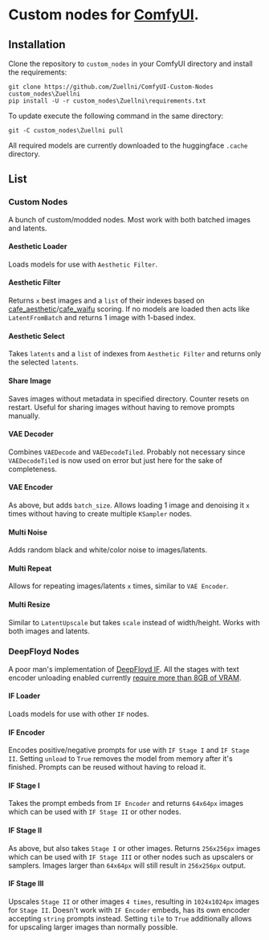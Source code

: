# Custom nodes for [ComfyUI](https://github.com/comfyanonymous/ComfyUI).

## Installation
Clone the repository to `custom_nodes` in your ComfyUI directory and install the requirements:
```
git clone https://github.com/Zuellni/ComfyUI-Custom-Nodes custom_nodes\Zuellni
pip install -U -r custom_nodes\Zuellni\requirements.txt
```
To update execute the following command in the same directory:
```
git -C custom_nodes\Zuellni pull
```
All required models are currently downloaded to the huggingface `.cache` directory.
## List
### Custom Nodes
A bunch of custom/modded nodes. Most work with both batched images and latents.
#### Aesthetic Loader
Loads models for use with `Aesthetic Filter`.
#### Aesthetic Filter
Returns `x` best images and a `list` of their indexes based on [cafe_aesthetic](https://huggingface.co/cafeai/cafe_aesthetic)/[cafe_waifu](https://huggingface.co/cafeai/cafe_waifu) scoring. If no models are loaded then acts like `LatentFromBatch` and returns 1 image with 1-based index.
#### Aesthetic Select
Takes `latents` and a `list` of indexes from `Aesthetic Filter` and returns only the selected `latents`.
#### Share Image
Saves images without metadata in specified directory. Counter resets on restart. Useful for sharing images without having to remove prompts manually.
#### VAE Decoder
Combines `VAEDecode` and `VAEDecodeTiled`. Probably not necessary since `VAEDecodeTiled` is now used on error but just here for the sake of completeness.
#### VAE Encoder
As above, but adds `batch_size`. Allows loading 1 image and denoising it `x` times without having to create multiple `KSampler` nodes.
#### Multi Noise
Adds random black and white/color noise to images/latents.
#### Multi Repeat
Allows for repeating images/latents `x` times, similar to `VAE Encoder`.
#### Multi Resize
Similar to `LatentUpscale` but takes `scale` instead of width/height. Works with both images and latents.
### DeepFloyd Nodes
A poor man's implementation of [DeepFloyd IF](https://huggingface.co/docs/diffusers/api/pipelines/if). All the stages with text encoder unloading enabled currently <ins>require more than 8GB of VRAM</ins>.
#### IF Loader
Loads models for use with other `IF` nodes.
#### IF Encoder
Encodes positive/negative prompts for use with `IF Stage I` and `IF Stage II`. Setting `unload` to `True` removes the model from memory after it's finished. Prompts can be reused without having to reload it.
#### IF Stage I
Takes the prompt embeds from `IF Encoder` and returns `64x64px` images which can be used with `IF Stage II` or other nodes.
#### IF Stage II
As above, but also takes `Stage I` or other images. Returns `256x256px` images which can be used with `IF Stage III` or other nodes such as upscalers or samplers. Images larger than `64x64px` will still result in `256x256px` output.
#### IF Stage III
Upscales `Stage II` or other images `4 times`, resulting in `1024x1024px` images for `Stage II`. Doesn't work with `IF Encoder` embeds, has its own encoder accepting `string` prompts instead. Setting `tile` to `True` additionally allows for upscaling larger images than normally possible.
